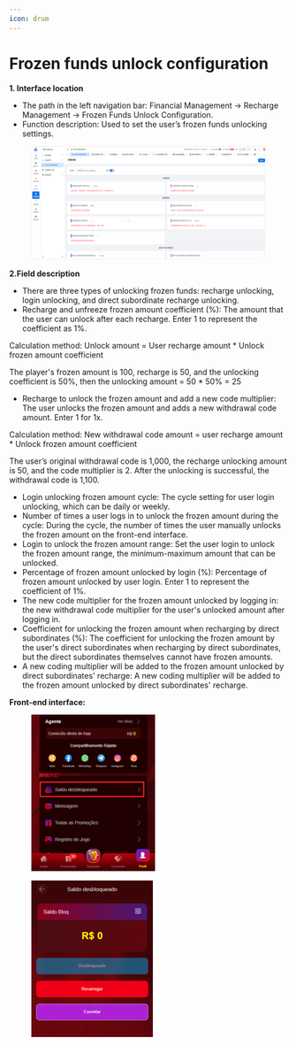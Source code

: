 ```yaml
---
icon: drum
---
```


# Frozen funds unlock configuration

**1. Interface location**

* The path in the left navigation bar: Financial Management → Recharge Management → Frozen Funds Unlock Configuration.
* Function description: Used to set the user’s frozen funds unlocking settings.

<figure><img src="../.gitbook/assets/image (223).png" alt=""><figcaption></figcaption></figure>

**2.Field description**

* There are three types of unlocking frozen funds: recharge unlocking, login unlocking, and direct subordinate recharge unlocking.
* Recharge and unfreeze frozen amount coefficient (%): The amount that the user can unlock after each recharge. Enter 1 to represent the coefficient as 1%.

Calculation method: Unlock amount = User recharge amount \* Unlock frozen amount coefficient

The player's frozen amount is 100, recharge is 50, and the unlocking coefficient is 50%, then the unlocking amount = 50 \* 50% = 25

* Recharge to unlock the frozen amount and add a new code multiplier: The user unlocks the frozen amount and adds a new withdrawal code amount. Enter 1 for 1x.

Calculation method: New withdrawal code amount = user recharge amount \* Unlock frozen amount coefficient

The user’s original withdrawal code is 1,000, the recharge unlocking amount is 50, and the code multiplier is 2. After the unlocking is successful, the withdrawal code is 1,100.

* Login unlocking frozen amount cycle: The cycle setting for user login unlocking, which can be daily or weekly.
* Number of times a user logs in to unlock the frozen amount during the cycle: During the cycle, the number of times the user manually unlocks the frozen amount on the front-end interface.
* Login to unlock the frozen amount range: Set the user login to unlock the frozen amount range, the minimum-maximum amount that can be unlocked.
* Percentage of frozen amount unlocked by login (%): Percentage of frozen amount unlocked by user login. Enter 1 to represent the coefficient of 1%.
* The new code multiplier for the frozen amount unlocked by logging in: the new withdrawal code multiplier for the user's unlocked amount after logging in.
* Coefficient for unlocking the frozen amount when recharging by direct subordinates (%): The coefficient for unlocking the frozen amount by the user's direct subordinates when recharging by direct subordinates, but the direct subordinates themselves cannot have frozen amounts.
* A new coding multiplier will be added to the frozen amount unlocked by direct subordinates' recharge: A new coding multiplier will be added to the frozen amount unlocked by direct subordinates' recharge.

**Front-end interface:**

<div align="left"><figure><img src="../.gitbook/assets/image (224).png" alt="" width="224"><figcaption></figcaption></figure></div>

<div align="left"><figure><img src="../.gitbook/assets/image (225).png" alt="" width="220"><figcaption></figcaption></figure></div>
